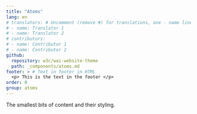 ```yaml
---
title: "Atoms"
lang: en
# translators: # Uncomment (remove #) for translations, one - name line per translator.
# - name: Translator 1
# - name: Translator 2
# contributors:
# - name: Contributor 1
# - name: Contributor 2
github:
  repository: w3c/wai-website-theme
  path: _components/atoms.md
footer: > # Text in footer in HTML
  <p> This is the text in the footer </p>
order: 0
group: atoms
---
```


The smallest bits of content and their styling.